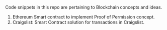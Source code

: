 Code snippets in this repo are pertaining to Blockchain concepts and ideas.

1. Ethereum Smart contract to implement Proof of Permission concept.
2. Craigslist: Smart Contract solution for transactions in Craigslist.
